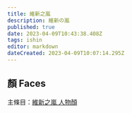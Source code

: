 ```yaml
---
title: 維新之嵐
description: 維新の嵐
published: true
date: 2023-04-09T10:43:38.408Z
tags: ishin
editor: markdown
dateCreated: 2023-04-09T10:07:14.295Z
---
```


## 顏 Faces

主條目：[維新之嵐 人物顏](/遊戲/維新之嵐/人物顏)
